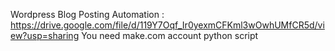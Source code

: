 Wordpress Blog Posting Automation : https://drive.google.com/file/d/119Y7Oqf_Ir0yexmCFKml3wOwhUMfCR5d/view?usp=sharing
You need make.com account
python script
